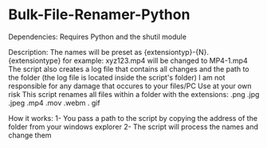 # Bulk-File-Renamer-Python
Dependencies:
  Requires Python and the shutil module

Description:
  The names will be preset as {extensiontyp}-{N}.{extensiontype}
  for example: xyz123.mp4 will be changed to MP4-1.mp4
  The script also creates a log file that contains all changes and the path to the folder
  (the log file is located inside the script's folder)
  I am not responsible for any damage that occures to your files/PC
  Use at your own risk
  This script renames all files within a folder with the extensions: .png .jpg .jpeg 
                                                                     .mp4 .mov .webm . gif
                                                                     
How it works:
  1- You pass a path to the script by copying the address
     of the folder from your windows explorer
  2- The script will process the names and change them
